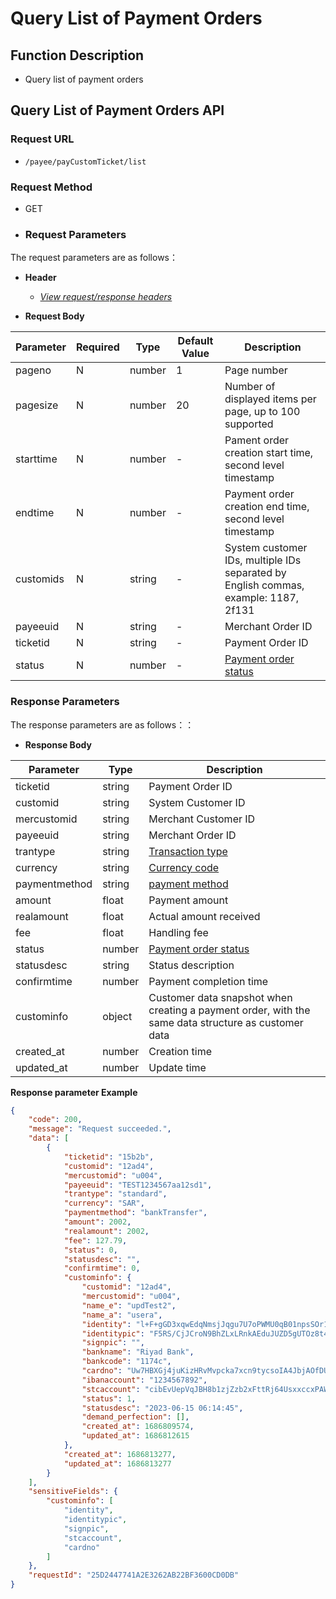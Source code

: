# Query List of Payment Orders

## Function Description

- Query list of payment orders

## Query List of Payment Orders API

### Request URL

- `/payee/payCustomTicket/list`

### Request Method

- GET

- ### Request Parameters

The request parameters are as follows：

- **Header**

  - [_View request/response headers_](/en/payoutApi/apiRule/header)

- **Request Body**

| **Parameter** | **Required** | **Type** | **Default Value** | **Description**                                                                     |
| ------------- | ------------ | -------- | ----------------- | ----------------------------------------------------------------------------------- |
| pageno        | N            | number   | 1                 | Page number                                                                         |
| pagesize      | N            | number   | 20                | Number of displayed items per page, up to 100 supported                             |
| starttime     | N            | number   | -                 | Pament order creation start time, second level timestamp                            |
| endtime       | N            | number   | -                 | Payment order creation end time, second level timestamp                             |
| customids     | N            | string   | -                 | System customer IDs, multiple IDs separated by English commas, example: 1187, 2f131 |
| payeeuid      | N            | string   | -                 | Merchant Order ID                                                                   |
| ticketid      | N            | string   | -                 | Payment Order ID                                                                    |
| status        | N            | number   | -                 | [Payment order status](/en/payoutApi/appendix/paymentStatus)                        |

### Response Parameters

The response parameters are as follows：：

- **Response Body**

| **Parameter** | **Type** | **Description**                                                                                     |
| ------------- | -------- | --------------------------------------------------------------------------------------------------- |
| ticketid      | string   | Payment Order ID                                                                                    |
| customid      | string   | System Customer ID                                                                                  |
| mercustomid   | string   | Merchant Customer ID                                                                                |
| payeeuid      | string   | Merchant Order ID                                                                                   |
| trantype      | string   | [Transaction type](/en/payoutApi/appendix/tranType)                                                 |
| currency      | string   | [Currency code](/en/payoutApi/appendix/currency)                                                    |
| paymentmethod | string   | [payment method](/en/payoutApi/appendix/paymentMethod)                                              |
| amount        | float    | Payment amount                                                                                      |
| realamount    | float    | Actual amount received                                                                              |
| fee           | float    | Handling fee                                                                                        |
| status        | number   | [Payment order status](/en/payoutApi/appendix/paymentStatus)                                        |
| statusdesc    | string   | Status description                                                                                  |
| confirmtime   | number   | Payment completion time                                                                             |
| custominfo    | object   | Customer data snapshot when creating a payment order, with the same data structure as customer data |
| created_at    | number   | Creation time                                                                                       |
| updated_at    | number   | Update time                                                                                         |

**Response parameter Example**

```json
{
    "code": 200,
    "message": "Request succeeded.",
    "data": [
        {
            "ticketid": "15b2b",
            "customid": "12ad4",
            "mercustomid": "u004",
            "payeeuid": "TEST1234567aa12sd1",
            "trantype": "standard",
            "currency": "SAR",
            "paymentmethod": "bankTransfer",
            "amount": 2002,
            "realamount": 2002,
            "fee": 127.79,
            "status": 0,
            "statusdesc": "",
            "confirmtime": 0,
            "custominfo": {
                "customid": "12ad4",
                "mercustomid": "u004",
                "name_e": "updTest2",
                "name_a": "usera",
                "identity": "l+F+gGD3xqwEdqNmsjJqgu7U7oPWMU0qB01npsSOr13N4ykwfv0lj83EInkSDAQzbJSgR5sz4y74p5x/p4Se6eikSPultY9lZN7Tc07YieMv3DWqkLvh1MqLeAyHEBmpBiL4bz3TOD2u/qh3Me8x7fLs7DxCOGzfgvVEd8sfYDXFJfDJIKmobQzkkgDOW8FrdWVNgrQHdPiJz1V1QA431HniTzGR4zsViRgP+vk+dBx2IGNcqeqUhFfyN53gB2SUjNfoAahezL7E7nHpCuCY34SxxURvC+OCTx27BGVtMeHZC/Ylfea0zg+oDckpwdXbh2JS1IFoE9cSBLBIrstyeQ==",
                "identitypic": "F5RS/CjJCroN9BhZLxLRnkAEduJUZD5gUTOz8t4I7h/mGlwHogURQ3whdNA2CN8oIfQidW87D26/GZ97LdHiGJk6+s6vJCOFcduHOQR0IHCs1m1baxhYXzp72XU5wUZrjUyVI/vshcvzZRs/WVgmvpKS9s7BW03uNIZMip8/j4hRvTByDi5xAnOSWca0EvKECOZwF9Lht169ee1PKOgUHvxKZMUVwcMhALMRwg8mziKMlY85liW0C/PFQP65Om+LnZoO5L9EaNPcCfvZ14lb2xaankm7BOjIugqBWEnP2jZHJKpXOhNUgBSr0EYYek2nm+jxiKpDTHKe18ct8Nf1KA==",
                "signpic": "",
                "bankname": "Riyad Bank",
                "bankcode": "1174c",
                "cardno": "Uw7HBXGj4juKizHRvMvpcka7xcn9tycsoIA4JbjAOfDUWDwJOXIy5WXrvDXiueWOvcFYsQl+wBJOHEBhgRjE3GbwzxJ3Zewv4Ne+eer1dwXPwbBD9mNV8ZzvWJ9eR+lNIXbhphbvuccqwyl2MywlPHrj/2jMHMniL4+t2Z4YIWEQLW90leq5kpdV54KwdusnTNPHQgrMI7pe9T3p8W74XfMzjHfKpjaMNaar0TL4GSoYnA2el69m4KB+8vivzilruMEE2iNRpQMxYs8d25LHWgjvzcDrIOocA5C14OYl7TW9Yy7Hz28h/yu7IYW9l+XRt80MZ/lGD8g6rEH33eEhWQ==",
                "ibanaccount": "1234567892",
                "stcaccount": "cibEvUepVqJBH8b1zjZzb2xFttRj64UsxxccxPAW3H7cRyikiuyy6LXx80MmWf3br5ENmSYckeDei1jnwDFVFxNIn1R+OI/Q1BS+TJUNcyvXZPXHcYnic6GHMCWnzxZCZXM1gn6fz9lusO72/oNC75SuA6ycHhZ06EtubY8okhK6x9G4HyiEZzqX6IcHTLZRtLABv5jf1PWzXpinPMn7e3dmEOlDymvmRe5Tj7qkT5zVkZR2A2lnGzGbpaWbqiYYBXflFE1f5w/DG2g9sBYwDAVWq+Jun6jRkiUwZlympgLxsrj01vZ2Eh1+tO8LJByH5h7J0TQgcQIBZlNcFEp4/g==",
                "status": 1,
                "statusdesc": "2023-06-15 06:14:45",
                "demand_perfection": [],
                "created_at": 1686809574,
                "updated_at": 1686812615
            },
            "created_at": 1686813277,
            "updated_at": 1686813277
        }
    ],
    "sensitiveFields": {
        "custominfo": [
            "identity",
            "identitypic",
            "signpic",
            "stcaccount",
            "cardno"
        ]
    },
    "requestId": "25D2447741A2E3262AB22BF3600CD0DB"
}
```